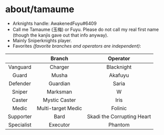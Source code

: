 # about/tamaume

- Arknights handle: AwakenedFuyu#6409
- Call me Tamaume (玉梅) or Fuyu. Please do not call my real first name (though the kanjis gave out that info anyway).
- Mainly Sniperknights player.
- Favorites *(favorite branches and operators are independent)*:

|             | Branch              | Operator                   |
| :---------: | :-----------------: | :------------------------: |
| Vanguard    | Charger             | Blacknight                 |
| Guard       | Musha               | Akafuyu                    |
| Defender    | Guardian            | Saria                      |
| Sniper      | Marksman            | W                          |
| Caster      | Mystic Caster       | Iris                       |
| Medic       | Multi-target Medic  | Folinic                    |
| Supporter   | Bard                | Skadi the Corrupting Heart |
| Specialist  | Executor            | Phantom                    |